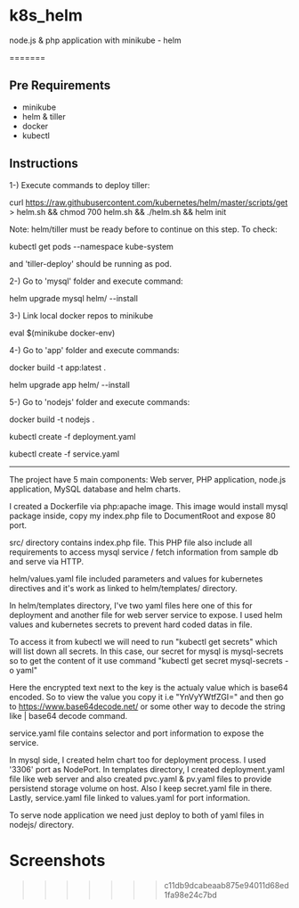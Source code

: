# k8s_helm
node.js &amp; php application with minikube - helm


=======
## Pre Requirements

- minikube
- helm & tiller
- docker
- kubectl

## Instructions

1-) Execute commands to deploy tiller:

curl https://raw.githubusercontent.com/kubernetes/helm/master/scripts/get > helm.sh && chmod 700 helm.sh && ./helm.sh && helm init

Note: helm/tiller must be ready before to continue on this step. To check:

kubectl get pods --namespace kube-system

and 'tiller-deploy' should be running as pod.

2-) Go to 'mysql' folder and execute command:

helm upgrade mysql helm/ --install

3-) Link local docker repos to minikube

eval $(minikube docker-env)

4-) Go to 'app' folder and execute commands:

docker build -t app:latest .

helm upgrade app helm/ --install

5-) Go to 'nodejs' folder and execute commands:

docker build -t nodejs .

kubectl create -f deployment.yaml

kubectl create -f service.yaml

---

The project have 5 main components: Web server, PHP application, node.js application, MySQL database and helm charts.

I created a Dockerfile via php:apache image. This image would install mysql package inside, copy my index.php file to DocumentRoot and expose 80 port.

src/ directory contains index.php file. This PHP file also include all requirements to access mysql service / fetch information from sample db and serve via HTTP.

helm/values.yaml file included parameters and values for kubernetes directives and it's work as linked to helm/templates/ directory.

In helm/templates directory, I've two yaml files here one of this for deployment and another file for web server service to expose. I used helm values and kubernetes secrets to prevent hard coded datas in file.

To access it from kubectl we will need to run "kubectl get secrets" which will list down all secrets. In this case, our secret for mysql is mysql-secrets so to get the content of it use command "kubectl get secret mysql-secrets -o yaml"

Here the encrypted text next to the key is the actualy value which is base64 encoded. So to view the value you copy it i.e "YnVyYWtfZGI=" and then go to https://www.base64decode.net/ or some other way to decode the string like | base64 decode command.

service.yaml file contains selector and port information to expose the service.

In mysql side, I created helm chart too for deployment process. I used '3306' port as NodePort. In templates directory, I created deployment.yaml file like web server and also created pvc.yaml & pv.yaml files to provide persistend storage volume on host. Also I keep secret.yaml file in there. Lastly, service.yaml file linked to values.yaml for port information.

To serve node application we need just deploy to both of yaml files in nodejs/ directory.

# Screenshots
>>>>>>> c11db9dcabeaab875e94011d68ed1fa98e24c7bd
